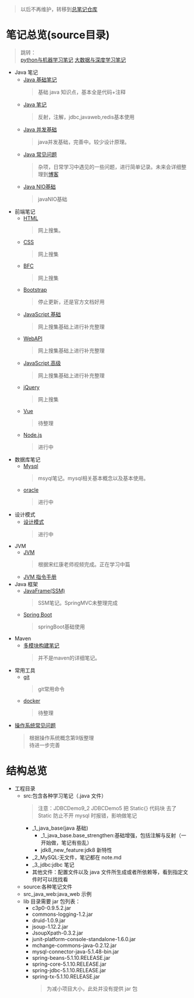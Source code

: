 
> 以后不再维护，转移到[总笔记仓库](https://github.com/whitestarrain/Note)

# 笔记总览(source目录)

> 跳转：<br />
> [python与机器学习笔记](https://github.com/whitestarrain/python_learn)
> [大数据与深度学习笔记](https://github.com/whitestarrain/big_data) <br />

- Java 笔记
  - [Java 基础笔记](./source/OLD_JAVA_NOTE/oldnote.md)
    > 基础 java 知识点，基本全是代码+注释
  - [Java 笔记](./source/MAIN_NOTE/Note.md)
    > 反射，注解，jdbc,javaweb,redis基本使用
  - [Java 并发基础](./source/MAIN_NOTE/java并发基础.md)
    > java并发基础，完善中。较少设计原理。
  - [Java 常见问题](./source/MAIN_NOTE/java重点.md)
    > 杂项，日常学习中遇见的一些问题，进行简单记录。未来会详细整理到[博客](https://whitestarrain.github.io/blog/)
  - [Java NIO基础](./source/MAIN_NOTE/javaNIO.md)
    > javaNIO基础
- 前端笔记
  - [HTML](./source/HTML_NOTE/01-HTML.md)
    > 网上搜集。
  - [CSS](./source/CSS_NOTE/CSS.md)
    > 网上搜集
  - [BFC](./source/BFC_JD/BFC.md)
    > 网上搜集
  - [Bootstrap](./source/CSS_NOTE/Bootstrap.md)
    > 停止更新，还是官方文档好用
  - [JavaScript 基础](./source/JS_NOTE/00/01-JavaScript基础.md)
    > 网上搜集基础上进行补充整理
  - [WebAPI](./source/JS_NOTE/02/02-Web-API.md)
    > 网上搜集基础上进行补充整理
  - [JavaScript 高级](./source/JS_NOTE/03/03-JavaScript高级.md)
    > 网上搜集基础上进行补充整理
  - [jQuery](./source/JS_NOTE/04_jquery/jQuery.pdf)
    > 网上搜集
  - [Vue](#)
    > 待整理
  - [Node.js](./source/JS_NOTE/05_Node.js/Node.js.md)
    > 进行中
- 数据库笔记
  - [Mysql](./source/DATABASE/mysql.md)
    > msyql笔记。mysql相关基本概念以及基本使用。
  - [oracle](./source/DATABASE/oracle.md)
    > 进行中
- 设计模式
  - [设计模式](./source/DESIGN_PATTERNS/main.md)
    > 进行中
- JVM
  - [JVM](./source/MAIN_NOTE/JVM.md)
    > 根据宋红康老师视频完成。正在学习中篇
  - [JVM 指令手册](./source/MAIN_NOTE/JVM指令手册.md)
- Java 框架
  - [JavaFrame(SSM)](./source/MAIN_NOTE/JavaFrame(SSM).md)
    > SSM笔记。SpringMVC未整理完成
  - [Spring Boot](./source/MAIN_NOTE/SpringBoot基础.md)
    > springBoot基础使用
- Maven
  - [多模块构建笔记](./source/MAIN_NOTE/Maven.md)
    > 并不是maven的详细笔记。
- 常用工具
  - [git](./source/MAIN_NOTE/git.md)
    > git常用命令
  - [docker](#)
    > 待整理
- [操作系统常见问题](./source/OS/os.md)
  > 根据操作系统概念第9版整理<br />
  > 待进一步完善

# 结构总览

- 工程目录
  - src:包含各种学习笔记（.java 文件）
    > 注意：JDBCDemo9_2 JDBCDemo5 把 Static{} 代码块 去了 Static 防止不开 mysql 时报错，影响做笔记
    - \_1_java_base(java 基础)
      - \_1_java_base.base_strengthen:基础增强，包括注解与反射（一开始做，笔记有些乱）
      - jdk8_new_feature:jdk8 新特性
    - \_2_MySQL:无文件，笔记都在 note.md
    - \_3_jdbc:jdbc 笔记
    - 其他文件：配置文件以及 java 文件所生成或者所依赖等，看到指定文件时可以找找看
  - source:各种笔记文件
  - src_java_web:java_web 示例
  - lib 目录需要 jar 包列表：
    - c3p0-0.9.5.2.jar
    - commons-logging-1.2.jar
    - druid-1.0.9.jar
    - jsoup-1.12.2.jar
    - JsoupXpath-0.3.2.jar
    - junit-platform-console-standalone-1.6.0.jar
    - mchange-commons-java-0.2.12.jar
    - mysql-connector-java-5.1.48-bin.jar
    - spring-beans-5.1.10.RELEASE.jar
    - spring-core-5.1.10.RELEASE.jar
    - spring-jdbc-5.1.10.RELEASE.jar
    - spring-tx-5.1.10.RELEASE.jar
      > 为减小项目大小，此处并没有提供 jar 包

